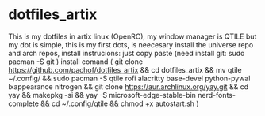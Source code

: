 # dotfiles_artix
This is my dotfiles in artix linux (OpenRC), my window manager is QTILE but my dot is simple, this is my first dots, is neecesary install the universe repo and arch repos, install instrucions: just copy paste (need install git: sudo pacman -S git ) install comand ( git clone https://github.com/pachof/dotfiles_artix &amp;&amp; cd dotfiles_artix &amp;&amp; mv qtile ~/.config/ &amp;&amp; sudo pacman -S qtile rofi alacritty base-devel python-pywal lxappearance nitrogen &amp;&amp; git clone https://aur.archlinux.org/yay.git &amp;&amp; cd yay &amp;&amp; makepkg -si &amp;&amp; yay -S microsoft-edge-stable-bin nerd-fonts-complete && cd ~/.config/qtile && chmod +x autostart.sh )
